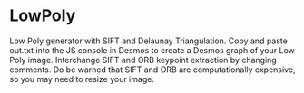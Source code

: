 # LowPoly
Low Poly generator with SIFT and Delaunay Triangulation. Copy and paste out.txt into the JS console in Desmos to create a Desmos graph of your Low Poly image. Interchange SIFT and ORB keypoint extraction by changing comments. Do be warned that SIFT and ORB are computationally expensive, so you may need to resize your image. 
